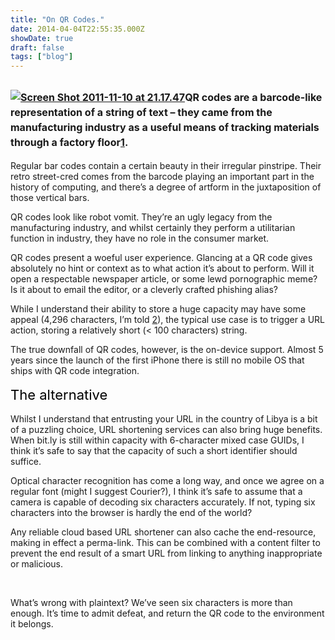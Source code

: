 ```yaml
---
title: "On QR Codes."
date: 2014-04-04T22:55:35.000Z
showDate: true
draft: false
tags: ["blog"]
---
```




## <span class="Apple-style-span" style="font-size: 16px; line-height: 24px;">[![](http://res.cloudinary.com/cianclarke/image/upload/v1382804328/Screen-Shot-2011-11-10-at-21_17_47_isix1g.png "Screen Shot 2011-11-10 at 21.17.47")](http://res.cloudinary.com/cianclarke/image/upload/v1382804328/Screen-Shot-2011-11-10-at-21_17_47_isix1g.png)QR codes are a barcode-like representation of a string of text – they came from the manufacturing industry as a useful means of tracking materials through a factory floor[1]. </span>

Regular bar codes contain a certain beauty in their irregular pinstripe. Their retro street-cred comes from the barcode playing an important part in the history of computing, and there’s a degree of artform in the juxtaposition of those vertical bars.

QR codes look like robot vomit. They’re an ugly legacy from the manufacturing industry, and whilst certainly they perform a utilitarian function in industry, they have no role in the consumer market.

QR codes present a woeful user experience. Glancing at a QR code gives absolutely no hint or context as to what action it’s about to perform. Will it open a respectable newspaper article, or some lewd pornographic meme? Is it about to email the editor, or a cleverly crafted phishing alias?

While I understand their ability to store a huge capacity may have some appeal (4,296 characters, I’m told [2]), the typical use case is to trigger a URL action, storing a relatively short (< 100 characters) string.

The true downfall of QR codes, however, is the on-device support. Almost 5 years since the launch of the first iPhone there is still no mobile OS that ships with QR code integration.

<span class="Apple-style-span" style="color: #000000; font-size: 22px; line-height: 32px;">The alternative</span>

Whilst I understand that entrusting your URL in the country of Libya is a bit of a puzzling choice, URL shortening services can also bring huge benefits. When bit.ly is still within capacity with 6-character mixed case GUIDs, I think it’s safe to say that the capacity of such a short identifier should suffice.

Optical character recognition has come a long way, and once we agree on a regular font (might I suggest Courier?), I think it’s safe to assume that a camera is capable of decoding six characters accurately. If not, typing six characters into the browser is hardly the end of the world?

Any reliable cloud based URL shortener can also cache the end-resource, making in effect a perma-link. This can be combined with a content filter to prevent the end result of a smart URL from linking to anything inappropriate or malicious.

 

What’s wrong with plaintext? We’ve seen six characters is more than enough. It’s time to admit defeat, and return the QR code to the environment it belongs.

[1]: http://socialmediatoday.com/tungstenbranding/358212/how-reach-your-mobile-customer-using-qr-codes  
 [2]: http://www.denso-wave.com/qrcode/aboutqr-e.html



